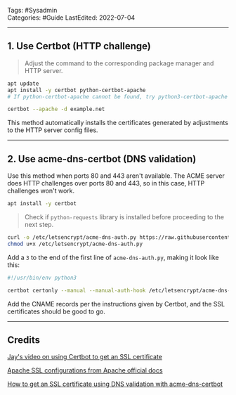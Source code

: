 Tags: #Sysadmin   
Categories: #Guide 
LastEdited: 2022-07-04

---

## 1. Use Certbot (HTTP challenge)

> Adjust the command to the corresponding package manager and HTTP server.

```bash
apt update
apt install -y certbot python-certbot-apache
# If python-certbot-apache cannot be found, try python3-certbot-apache instead.

certbot --apache -d example.net
```
This method automatically installs the certificates generated by adjustments to the HTTP server config files.
 
---

## 2. Use acme-dns-certbot (DNS validation)

Use this method when ports 80 and 443 aren't available. The ACME server does HTTP challenges over ports 80 and 443, so in this case, HTTP challenges won't work.

```bash
apt install -y certbot
```

> Check if `python-requests` library is installed before proceeding to the next step.

```bash
curl -o /etc/letsencrypt/acme-dns-auth.py https://raw.githubusercontent.com/joohoi/acme-dns-certbot-joohoi/master/acme-dns-auth.py
chmod u+x /etc/letsencrypt/acme-dns-auth.py
```

Add a `3` to the end of the first line of `acme-dns-auth.py`, making it look like this:
```python
#!/usr/bin/env python3
```

```bash
certbot certonly --manual --manual-auth-hook /etc/letsencrypt/acme-dns-auth.py --preferred-challenges dns --debug-challenges -d your-domain
```
Add the CNAME records per the instructions given by Certbot, and the SSL certificates should be good to go.

---

## Credits

[Jay's video on using Certbot to get an SSL certificate](https://youtu.be/WPPBO-QpiJ0)

[Apache SSL configurations from Apache official docs](https://httpd.apache.org/docs/2.4/ssl/ssl_howto.html)

[How to get an SSL certificate using DNS validation with acme-dns-certbot](https://www.digitalocean.com/community/tutorials/how-to-acquire-a-let-s-encrypt-certificate-using-dns-validation-with-acme-dns-certbot-on-ubuntu-18-04)